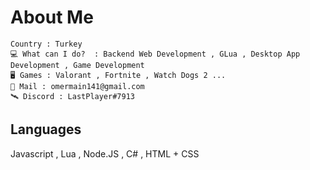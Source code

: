 # About Me

    Country : Turkey 
    💻 What can I do?  : Backend Web Development , GLua , Desktop App Development , Game Development
    🖥️ Games : Valorant , Fortnite , Watch Dogs 2 ...
    📧 Mail : omermain141@gmail.com
    🛰️ Discord : LastPlayer#7913


## Languages

Javascript , Lua , Node.JS , C# , HTML + CSS
